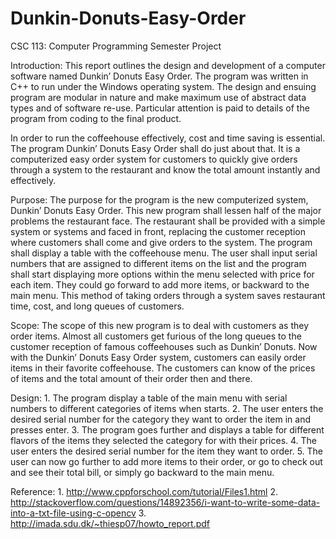 Dunkin-Donuts-Easy-Order
========================

CSC 113: Computer Programming Semester Project

Introduction:
This report outlines the design and development of a computer software named Dunkin’ Donuts Easy Order. The program was written in C++ to run under the Windows operating system. The design and ensuing program are modular in nature and make maximum use of abstract data types and of software re-use. Particular attention is paid to details of the program from coding to the final product.
 
In order to run the coffeehouse effectively, cost and time saving is essential. The program Dunkin’ Donuts Easy Order shall do just about that. It is a computerized easy order system for customers to quickly give orders through a system to the restaurant and know the total amount instantly and effectively.

Purpose:
The purpose for the program is the new computerized system, Dunkin’ Donuts Easy Order. This new program shall lessen half of the major problems the restaurant face. The restaurant shall be provided with a simple system or systems and faced in front, replacing the customer reception where customers shall come and give orders to the system. The program shall display a table with the coffeehouse menu. The user shall input serial numbers that are assigned to different items on the list and the program shall start displaying more options within the menu selected with price for each item. They could go forward to add more items, or backward to the main menu. This method of taking orders through a system saves restaurant time, cost, and long queues of customers.

Scope:
The scope of this new program is to deal with customers as they order items. Almost all customers get furious of the long queues to the customer reception of famous coffeehouses such as Dunkin’ Donuts. Now with the Dunkin’ Donuts Easy Order system, customers can easily order items in their favorite coffeehouse. The customers can know of the prices of items and the total amount of their order then and there.

Design:
    1. The program display a table of the main menu with serial numbers to different categories of items when starts.
    2. The user enters the desired serial number for the category they want to order the item in and presses enter.
    3. The program goes further and displays a table for different flavors of the items they selected the category for with their prices.
    4. The user enters the desired serial number for the item they want to order.
    5. The user can now go further to add more items to their order, or go to check out and see their total bill, or simply go backward to the main menu.
    
Reference:
    1. http://www.cppforschool.com/tutorial/Files1.html
    2. http://stackoverflow.com/questions/14892356/i-want-to-write-some-data-into-a-txt-file-using-c-opencv
    3. http://imada.sdu.dk/~thiesp07/howto_report.pdf
